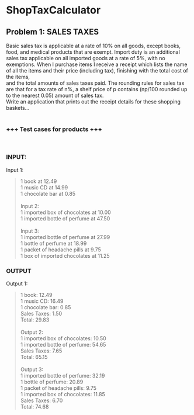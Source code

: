 # ShopTaxCalculator
## Problem 1: SALES TAXES
Basic sales tax is applicable at a rate of 10% on all goods, except books, food, and medical
products that are exempt. Import duty is an additional sales tax
applicable on all imported goods at a rate of 5%, with no exemptions. When I purchase items
I receive a receipt which lists the name of all the items and their price (including tax),
finishing with the total cost of the items, <br/>
  and the total amounts of sales taxes paid. The rounding rules for sales tax are that for a tax
rate of n%, a shelf price of p contains (np/100 rounded up to the nearest 0.05) amount of
sales tax. <br/>
  Write an application that prints out the receipt details for these shopping baskets...<br/>
<br/>
### +++ Test cases for products +++
<br/>

### INPUT:<br/>
Input 1:<br/>
> 1 book at 12.49<br/>
> 1 music CD at 14.99<br/>
> 1 chocolate bar at 0.85<br/><br/>
Input 2:<br/>
> 1 imported box of chocolates at 10.00<br/>
> 1 imported bottle of perfume at 47.50<br/><br/>
Input 3:<br/>
> 1 imported bottle of perfume at 27.99<br/>
> 1 bottle of perfume at 18.99<br/>
> 1 packet of headache pills at 9.75<br/>
> 1 box of imported chocolates at 11.25<br/>

### OUTPUT<br/>
Output 1:<br/>
> 1 book: 12.49<br/>
> 1 music CD: 16.49<br/>
> 1 chocolate bar: 0.85<br/>
> Sales Taxes: 1.50<br/>
> Total: 29.83<br/><br/>
Output 2:<br/>
> 1 imported box of chocolates: 10.50<br/>
> 1 imported bottle of perfume: 54.65<br/>
> Sales Taxes: 7.65<br/>
> Total: 65.15<br/><br/>
Output 3:<br/>
> 1 imported bottle of perfume: 32.19<br/>
> 1 bottle of perfume: 20.89<br/>
> 1 packet of headache pills: 9.75<br/>
> 1 imported box of chocolates: 11.85<br/>
> Sales Taxes: 6.70<br/>
> Total: 74.68<br/>
